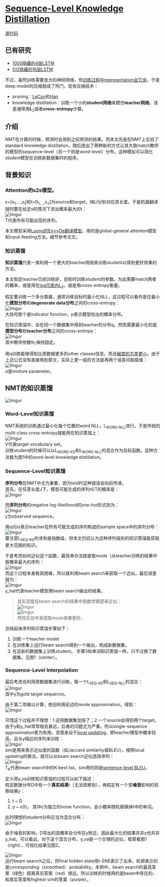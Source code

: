 # [Sequence-Level Knowledge Distillation](https://arxiv.org/abs/1606.07947)
[源代码](https://github.com/harvardnlp/seq2seq-attn)
## 已有研究
- [1000隐藏的4层LSTM](https://arxiv.org/abs/1409.3215)
- [512隐藏的16层LSTM](https://www.aclweb.org/anthology/Q16-1027/)

不过，虽然训练需要庞大的神经网络，但[训练过程中representation会冗余](https://arxiv.org/abs/1306.0543)，于是deep model的压缩就成了热门，现有压缩技术：
- pruning：[LeCun](https://papers.nips.cc/paper/250-optimal-brain-damage)和[Han](https://arxiv.org/abs/1510.00149)
- knowledge distillation：训练一个小的**student网络**来模仿**teacher网络**，误差通常用**L**<sub>2</sub>或者**cross-entropy**计算。
## 介绍
NMT在计算的时候，预测时会用到之前预测的结果。而本文先是在NMT上实验了standard knowledge distillation，随后提出了两种新的方式让其大致match教师的模型的sequence-level（另一个则是word-level）分布。这种模拟可以简化student模型在训练新数据集时的程序。

## 背景知识
### Attention的s2s模型。
s=\[s<sub>1</sub>,&hellip;,s<sub>I</sub>\]和t=\[t<sub>1,&hellip;</sub>,s<sub>J</sub>\]为source和target。I和J分别对应其长度。于是机器翻译就时要在给定s的情况下求出概率最大的t：\
![Imgur](https://i.imgur.com/YxuxpU0.png)\
&Tau;代表所有可能出现的序列。

本文模型采用[Luong的En&harr;De翻译模型](https://arxiv.org/abs/1508.04025)，用的是global-general attention模型和input-feeding方法。细节参考论文。
### 知识蒸馏
**知识蒸馏**代表一类利用一个更大的teacher网络来训练student以得到更好效果的方法。

本文假定teacher已经训练好，目标时训练student的参数。为此需要match两者的概率，或是用在[log尺度内L<sub>2</sub>](https://arxiv.org/abs/1312.6184)，或是用cross-entropy衡量。

假定要训练一个多分类器，通常训练目标时最小化NLL，这过程可以看作是在最小化**模型分布**和**degenerate data分布**之间的cross-entropy：\
![Imgur](https://i.imgur.com/VWIPoOo.png)\
大括号那个是indicator function，p表示模型给出的概率分布。

在知识蒸馏中，会在同一个数据集中用到teacher的分布q。然而需要最小化的是**模型分布**和**teacher分布**之间的cross-entropy：\
![Imgur](https://i.imgur.com/DGG0TM5.png)\
其中教师参数&theta;<sub>T</sub>保持固定。

用q训练能够得到比原数据更多的other classes信息，而且[梯度的方差更小](https://arxiv.org/abs/1503.02531)。由于上述公式没有直接用到原文，实际上更一般的方法是再两个误差间取插值：\
![Imgur](https://i.imgur.com/R49JUkH.png)\
&alpha;是mixture parameter。
## NMT的知识蒸馏
![Imgur](https://i.imgur.com/9Mkz8DI.png)
### Word-Level知识蒸馏
NMT系统的训练通过最小化每个位置的word NLL，L<sub>WORD-NLL</sub>进行。于是传统的multi-class cross-entropy就能用在知识蒸馏上：\
![Imgur](https://i.imgur.com/eMTfpDz.png)\
V代表target vocabulary set。  
训练student的时候可以以L<sub>WORD-KD</sub>和L<sub>WORD-NLL</sub>的混合作为目标函数。这种方法极为图1中的word-level knowledge distillation。
### Sequence-Level知识蒸馏
**序列分布**在NMT中尤为重要，因为test时这种错误会向前传递。  
首先，在任意长度J下，模型可能生成的序列t&isin;&Tau;的概率是：  
![Imgur](https://i.imgur.com/rEPJMQC.png)  

而**序列分布**的negative log-likelihood的one-hot形式则为：  
![Imgur](https://i.imgur.com/B8cepyG.png)  
y为observed sequence。  

用q(t|s)表示teacher在所有可能生成的序列构成的sample space中的序列分布：  
![Imgur](https://i.imgur.com/koGdsE7.png)  
要注意L<sub>SEQ-KD</sub>的求和是指数级，但本文仍旧认为这种序列级别的知识蒸馏能获取更大范围的知识。

于是考虑如何近似这个函数，最简单办法就是取mode（从teacher训练的结果中取概率最大的序列：  
![Imgur](https://i.imgur.com/gjBJ4To.png)  
而这个过程本身极其困难，所以就利用beam search来获取一个近似，最后误差就为：  
![Imgur](https://i.imgur.com/HIsrKxN.png)  
y_hat代表teacher模型用beam search输出的结果。
> 其实还能在beam search的结果中取数学期望来近似：  
![Imgur](https://i.imgur.com/LzUCtFa.png)  
![Imgur](https://i.imgur.com/cRKp3hC.png)  
然而实验中发现取mode效果更好。

总结起来序列知识蒸馏步骤如下：  
1. 训练一个teacher model
2. 在训练集上运行beam search得到一个输出，构成新数据集。
3. 在这新的数据集上训练student。
步骤3和单词知识蒸馏一样，只不过换了数据集。见图1（center）。
### Sequence-Level Interpolation
最后考虑也利用原数据集进行训练，取一个L<sub>SEQ-KE</sub>和L<sub>SEQ-NLL</sub>的混合：  
![Imgur](https://i.imgur.com/k1HO7kN.png)  
其中y为gold target sequence。

由于第二项难以计算，依旧利用前述的mode approximation，得到：  
![Imgur](https://i.imgur.com/bgH5WXN.png)  

可惜这个过程并不理想：1.这把数据集加倍了；2.一个source会得到两个target。由于y和y_hat常常相去甚远，后者的问题尤为严重。所以single-sequence approximation更为有用。灵感来自于[local updating](https://www.aclweb.org/anthology/P06-1096/)，即teacher模型中概率较高，且与y相近的序列来训练：  
![Imgur](https://i.imgur.com/vmae0NV.png)  
sim是用来表示近似度的函数（如Jaccard similarity或BLEU）。按照local updating的做法，就可以从beam search近似选择序列：  
![Imgur](https://i.imgur.com/bzCL7fr.png)  
&Tau;<sub>K</sub>代表beam search中的K-best list。sim用的则是[sentence-level BLEU](https://www.aclweb.org/anthology/W14-3346/)。

定义用y_va训练知识蒸馏的过程可以如下描述：  
假定数据分布D中有一个**真实结果**t（无法观察到），再假定有一个受**噪音**影响的观察结果y：
1. t ~ D
2. y ~ &epsilon;(t)， 其中&epsilon;为独立的noise function，会小概率随机替换掉t中的单词。

此时理想的student分布应当为混合分布：  
![Imgur](https://i.imgur.com/GMBJPrh.png)  

由于噪音的影响，D导出的高概率会分布在y附近，因此最大化的结果并非y也并非y_hat。可以看出，对于这个混合分布，y_va是一个合理的近似，框架看图1（right），可视化结果见图2。

![Imgur](https://i.imgur.com/AEZgl6G.png)  
运行beam searrch之后，将final hidden state用t-SNE表示了出来。轮廓表示的是corresponding（smoothed） probability。本例中，beam search的最高答案（绿色）距离真实答案（red）很远。所以训练的时候用的是beam中存在的，和真实答案有highest sim的答案（purple）。


